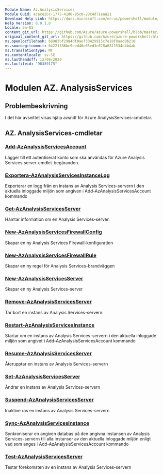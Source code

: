 ```yaml
---
Module Name: Az.AnalysisServices
Module Guid: acace26c-1775-4100-85c0-20c4d71eaa21
Download Help Link: https://docs.microsoft.com/en-us/powershell/module/az.analysisservices
Help Version: 0.0.1.0
Locale: en-US
content_git_url: https://github.com/Azure/azure-powershell/blob/master/src/AnalysisServices/AnalysisServices/help/Az.AnalysisServices.md
original_content_git_url: https://github.com/Azure/azure-powershell/blob/master/src/AnalysisServices/AnalysisServices/help/Az.AnalysisServices.md
ms.openlocfilehash: b8903bf2984df0ae730429915c7e28f8aad8b210
ms.sourcegitcommit: 04221336bc9eed46c05ed1e828a6811534d4b4ab
ms.translationtype: MT
ms.contentlocale: sv-SE
ms.lasthandoff: 12/08/2020
ms.locfileid: "98389175"
---
```

# Modulen AZ. AnalysisServices
## Problembeskrivning
I det här avsnittet visas hjälp avsnitt för Azure AnalysisServices-cmdletar.

## AZ. AnalysisServices-cmdletar
### [Add-AzAnalysisServicesAccount](Add-AzAnalysisServicesAccount.md)
Lägger till ett autentiserat konto som ska användas för Azure Analysis Services server-cmdlet-begäranden.

### [Exportera-AzAnalysisServicesInstanceLog](Export-AzAnalysisServicesInstanceLog.md)
Exporterar en logg från en instans av Analysis Services-servern i den aktuella inloggade miljön som angiven i Add-AzAnalysisServicesAccount kommando

### [Get-AzAnalysisServicesServer](Get-AzAnalysisServicesServer.md)
Hämtar information om en Analysis Services-server.

### [New-AzAnalysisServicesFirewallConfig](New-AzAnalysisServicesFirewallConfig.md)
Skapar en ny Analysis Services Firewall-konfiguration 

### [New-AzAnalysisServicesFirewallRule](New-AzAnalysisServicesFirewallRule.md)
Skapar en ny regel för Analysis Services-brandväggen

### [New-AzAnalysisServicesServer](New-AzAnalysisServicesServer.md)
Skapar en ny Analysis Services-server

### [Remove-AzAnalysisServicesServer](Remove-AzAnalysisServicesServer.md)
Tar bort en instans av Analysis Services-servern

### [Restart-AzAnalysisServicesInstance](Restart-AzAnalysisServicesInstance.md)
Startar om en instans av Analysis Services-servern i den aktuella inloggade miljön som angivet i Add-AzAnalysisServicesAccount kommando

### [Resume-AzAnalysisServicesServer](Resume-AzAnalysisServicesServer.md)
Återupptar en instans av Analysis Services-servern

### [Set-AzAnalysisServicesServer](Set-AzAnalysisServicesServer.md)
Ändrar en instans av Analysis Services-servern

### [Suspend-AzAnalysisServicesServer](Suspend-AzAnalysisServicesServer.md)
Inaktive ras en instans av Analysis Services-servern

### [Sync-AzAnalysisServicesInstance](Sync-AzAnalysisServicesInstance.md)
Synkroniserar en angiven databas på den angivna instansen av Analysis Services-servern till alla instanser av den aktuella inloggade miljön enligt vad som anges i Add-AzAnalysisServicesAccount kommando

### [Test-AzAnalysisServicesServer](Test-AzAnalysisServicesServer.md)
Testar förekomsten av en instans av Analysis Services-servern

